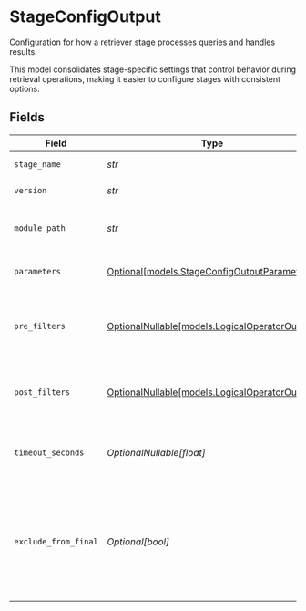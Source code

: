 # StageConfigOutput

Configuration for how a retriever stage processes queries and handles results.

This model consolidates stage-specific settings that control behavior
during retrieval operations, making it easier to configure stages
with consistent options.


## Fields

| Field                                                                                          | Type                                                                                           | Required                                                                                       | Description                                                                                    |
| ---------------------------------------------------------------------------------------------- | ---------------------------------------------------------------------------------------------- | ---------------------------------------------------------------------------------------------- | ---------------------------------------------------------------------------------------------- |
| `stage_name`                                                                                   | *str*                                                                                          | :heavy_check_mark:                                                                             | Name of the stage                                                                              |
| `version`                                                                                      | *str*                                                                                          | :heavy_check_mark:                                                                             | Version of the stage                                                                           |
| `module_path`                                                                                  | *str*                                                                                          | :heavy_check_mark:                                                                             | Python module path for the stage                                                               |
| `parameters`                                                                                   | [Optional[models.StageConfigOutputParameters]](../models/stageconfigoutputparameters.md)       | :heavy_minus_sign:                                                                             | Parameters for the stage                                                                       |
| `pre_filters`                                                                                  | [OptionalNullable[models.LogicalOperatorOutput]](../models/logicaloperatoroutput.md)           | :heavy_minus_sign:                                                                             | Filters to apply before the main search is executed                                            |
| `post_filters`                                                                                 | [OptionalNullable[models.LogicalOperatorOutput]](../models/logicaloperatoroutput.md)           | :heavy_minus_sign:                                                                             | Filters to apply to search results after retrieval                                             |
| `timeout_seconds`                                                                              | *OptionalNullable[float]*                                                                      | :heavy_minus_sign:                                                                             | Maximum execution time for this stage in seconds                                               |
| `exclude_from_final`                                                                           | *Optional[bool]*                                                                               | :heavy_minus_sign:                                                                             | If True, results from this stage are used for subsequent stages but excluded from final output |